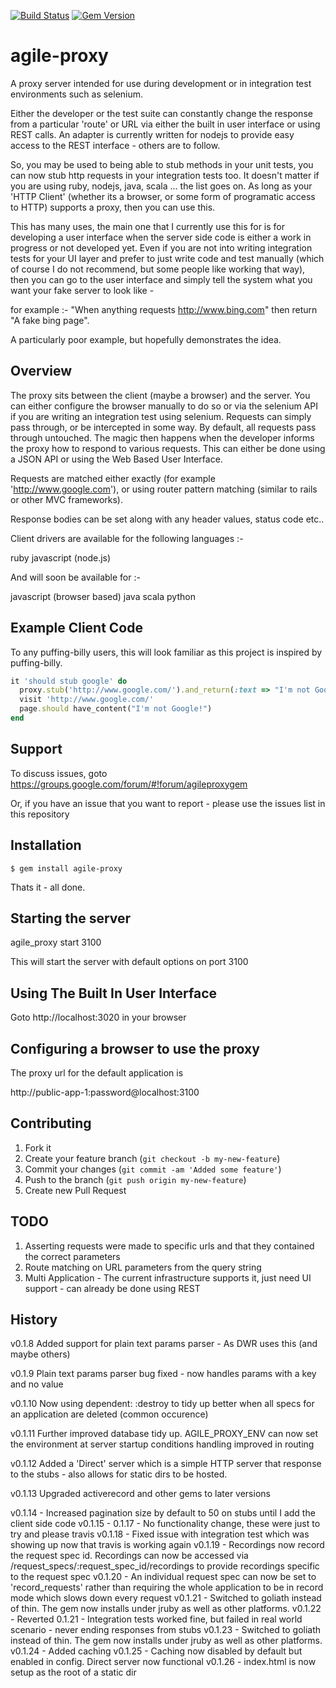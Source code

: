  [![Build Status](https://travis-ci.org/garytaylor/agileproxy.svg?branch=master)](https://travis-ci.org/garytaylor/agileproxy)
 [![Gem Version](https://badge.fury.io/rb/agile-proxy.svg)](http://badge.fury.io/rb/agile-proxy)
# agile-proxy

A proxy server intended for use during development or in integration test environments such as selenium.

Either the developer or the test suite can constantly change the response from a particular 'route' or URL via
either the built in user interface or using REST calls.  An adapter is currently written for nodejs to provide easy
 access to the REST interface - others are to follow.

So, you may be used to being able to stub methods in your unit tests, you can now stub http requests in your integration
tests too.  It doesn't matter if you are using ruby, nodejs, java, scala ... the list goes on.  As long as your 'HTTP Client'
 (whether its a browser, or some form of programatic access to HTTP) supports a proxy, then you can use this.

This has many uses, the main one that I currently use this for is for developing a user interface when the server side
code is either a work in progress or not developed yet.
Even if you are not into writing integration tests for your UI layer and prefer to just write code and test manually
(which of course I do not recommend, but some people like working that way), then you can go to the user interface
and simply tell the system what you want your fake server to look like -

for example :- "When anything requests http://www.bing.com" then return "A fake bing page".

A particularly poor example, but hopefully demonstrates the idea.

## Overview

The proxy sits between the client (maybe a browser) and the server. You can either configure the browser manually to do so
or via the selenium API if you are writing an integration test using selenium.
Requests can simply pass through, or be intercepted in some way.
By default, all requests pass through untouched.
The magic then happens when the developer informs the proxy how to respond to various requests.  This
can either be done using a JSON API or using the Web Based User Interface.

Requests are matched either exactly (for example 'http://www.google.com'), or using router pattern matching
(similar to rails or other MVC frameworks).

Response bodies can be set along with any header values, status code etc..

Client drivers are available for the following languages :-

ruby
javascript (node.js)

And will soon be available for :-

javascript (browser based)
java
scala
python

## Example Client Code
To any puffing-billy users, this will look familiar as this project is inspired by puffing-billy.

```ruby
it 'should stub google' do
  proxy.stub('http://www.google.com/').and_return(:text => "I'm not Google!")
  visit 'http://www.google.com/'
  page.should have_content("I'm not Google!")
end
```
## Support

To discuss issues, goto https://groups.google.com/forum/#!forum/agileproxygem

Or, if you have an issue that you want to report - please use the issues list in this repository

## Installation

    $ gem install agile-proxy

Thats it - all done.

## Starting the server

agile_proxy start 3100

This will start the server with default options on port 3100

## Using The Built In User Interface

Goto http://localhost:3020 in your browser

## Configuring a browser to use the proxy

The proxy url for the default application is

http://public-app-1:password@localhost:3100

## Contributing

1. Fork it
2. Create your feature branch (`git checkout -b my-new-feature`)
3. Commit your changes (`git commit -am 'Added some feature'`)
4. Push to the branch (`git push origin my-new-feature`)
5. Create new Pull Request

## TODO

1. Asserting requests were made to specific urls and that they contained the correct parameters
2. Route matching on URL parameters from the query string
3. Multi Application - The current infrastructure supports it, just need UI support - can already be done using REST

## History
v0.1.8 Added support for plain text params parser - As DWR uses this (and maybe others)

v0.1.9 Plain text params parser bug fixed - now handles params with a key and no value

v0.1.10 Now using dependent: :destroy to tidy up better when all specs for an application are deleted (common occurence)

v0.1.11 Further improved database tidy up.
        AGILE_PROXY_ENV can now set the environment at server startup
        conditions handling improved in routing

v0.1.12 Added a 'Direct' server which is a simple HTTP server that response to the stubs - also allows
        for static dirs to be hosted.

v0.1.13 Upgraded activerecord and other gems to later versions

v0.1.14 - Increased pagination size by default to 50 on stubs until I add the client side code
v0.1.15 - 0.1.17 - No functionality change, these were just to try and please travis
v0.1.18 - Fixed issue with integration test which was showing up now that travis is working again
v0.1.19 - Recordings now record the request spec id.
            Recordings can now be accessed via /request_specs/:request_spec_id/recordings to provide recordings specific to the request spec
v0.1.20 - An individual request spec can now be set to 'record_requests' rather than requiring the whole application to be in record mode which slows down every request
v0.1.21 - Switched to goliath instead of thin.  The gem now installs under jruby as well as other platforms.
v0.1.22 - Reverted 0.1.21 - Integration tests worked fine, but failed in real world scenario - never ending responses from stubs
v0.1.23 - Switched to goliath instead of thin.  The gem now installs under jruby as well as other platforms.
v0.1.24 - Added caching
v0.1.25 - Caching now disabled by default but enabled in config.
            Direct server now functional
v0.1.26 - index.html is now setup as the root of a static dir

